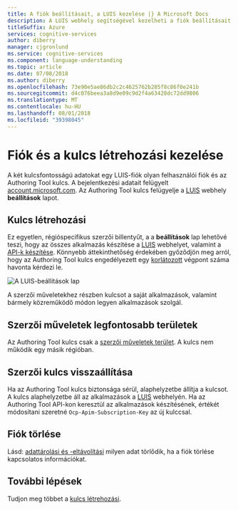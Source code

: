 ```yaml
---
title: A fiók beállításait, a LUIS kezelése |} A Microsoft Docs
description: A LUIS webhely segítségével kezelheti a fiók beállításait.
titleSuffix: Azure
services: cognitive-services
author: diberry
manager: cjgronlund
ms.service: cognitive-services
ms.component: language-understanding
ms.topic: article
ms.date: 07/08/2018
ms.author: diberry
ms.openlocfilehash: 73e90e5ae86db2c2c4625762b285f8c86f0e241b
ms.sourcegitcommit: d4c076beea3a8d9e09c9d2f4a63428dc72dd9806
ms.translationtype: MT
ms.contentlocale: hu-HU
ms.lasthandoff: 08/01/2018
ms.locfileid: "39398045"
---
```

# <a name="manage-account-and-authoring-key"></a>Fiók és a kulcs létrehozási kezelése
A két kulcsfontosságú adatokat egy LUIS-fiók olyan felhasználói fiók és az Authoring Tool kulcs. A bejelentkezési adatait felügyelt [account.microsoft.com](https://account.microsoft.com). Az Authoring Tool kulcs felügyelje a [LUIS](luis-reference-regions.md) webhely **beállítások** lapot. 

## <a name="authoring-key"></a>Kulcs létrehozási

Ez egyetlen, régióspecifikus szerzői billentyűt, a a **beállítások** lap lehetővé teszi, hogy az összes alkalmazás készítése a [LUIS](luis-reference-regions.md) webhelyet, valamint a [API-k készítése](https://aka.ms/luis-authoring-api). Könnyebb áttekinthetőség érdekében győződjön meg arról, hogy az Authoring Tool kulcs engedélyezett egy [korlátozott](luis-boundaries.md) végpont száma havonta kérdezi le. 

![A LUIS-beállítások lap](./media/luis-how-to-account-settings/account-settings.png)

A szerzői műveletekhez részben kulcsot a saját alkalmazások, valamint bármely közreműködő módon legyen alkalmazások szolgál.

## <a name="authoring-key-regions"></a>Szerzői műveletek legfontosabb területek
Az Authoring Tool kulcs csak a [szerzői műveletek terület](luis-reference-regions.md#publishing-regions). A kulcs nem működik egy másik régióban. 

## <a name="reset-authoring-key"></a>Szerzői kulcs visszaállítása
Ha az Authoring Tool kulcs biztonsága sérül, alaphelyzetbe állítja a kulcsot. A kulcs alaphelyzetbe áll az alkalmazások a [LUIS](luis-reference-regions.md) webhelyén. Ha az Authoring Tool API-kon keresztül az alkalmazások készítésének, értékét módosítani szeretné `Ocp-Apim-Subscription-Key` az új kulccsal. 

## <a name="delete-account"></a>Fiók törlése
Lásd: [adattárolási és -eltávolítási](luis-concept-data-storage.md#accounts) milyen adat törlődik, ha a fiók törlése kapcsolatos információkat. 

## <a name="next-steps"></a>További lépések

Tudjon meg többet a [kulcs létrehozási](luis-concept-keys.md#authoring-key). 

